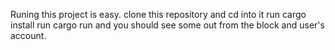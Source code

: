 Runing this project is easy.
clone this repository and cd into it
run cargo install
run cargo run and you should see some out from the block and user's account.
